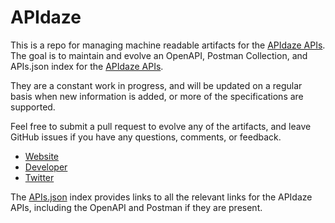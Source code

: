 # APIdazeThis is a repo for managing machine readable artifacts for the [APIdaze APIs](http://apidaze.io). The goal is to maintain and evolve an OpenAPI, Postman Collection, and APIs.json index for the [APIdaze APIs](http://apidaze.io).They are a constant work in progress, and will be updated on a regular basis when new information is added, or more of the specifications are supported.Feel free to submit a pull request to evolve any of the artifacts, and leave GitHub issues if you have any questions, comments, or feedback.- [Website](http://apidaze.io)- [Developer](http://apidaze.io)- [Twitter](https://twitter.com/apidaze)The [APIs.json](https://github.com/api-evangelist/apidaze/blob/master/apis.json) index provides links to all the relevant links for the APIdaze APIs, including the OpenAPI and Postman if they are present.